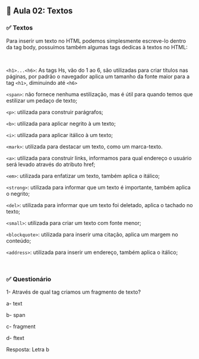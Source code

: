 ## 📝 Aula 02: Textos
### ✅ Textos
Para inserir um texto no HTML podemos simplesmente escreve-lo dentro da tag body, possuímos também algumas tags dedicas à textos no HTML:

<br>

``<h1>...<h6>``: As tags Hs, vão do 1 ao 6, são utilizadas para criar títulos nas páginas, por padrão o navegador aplica um tamanho da fonte maior para a tag ``<h1>``, diminuindo até ``<h6>``

``<span>``: não fornece nenhuma estilização, mas é útil para quando temos que estilizar um pedaço de texto;

``<p>``: utilizada para construir parágrafos;

``<b>``: utilizada para aplicar negrito à um texto;

``<i>``: utilizada para aplicar itálico à um texto;

``<mark>``: utilizada para destacar um texto, como um marca-texto.

``<a>``: utilizada para construir links, informamos para qual endereço o usuário será levado através do atributo href;

``<em>``: utilizada para enfatizar um texto, também aplica o itálico;

``<strong>``: utilizada para informar que um texto é importante, também aplica o negrito;

``<del>``: utilizada para informar que um texto foi deletado, aplica o tachado no texto;

``<small>``: utilizada para criar um texto com fonte menor;

``<blockquote>``: utilizada para inserir uma citação, aplica um margem no conteúdo;

``<address>``: utilizada para inserir um endereço, também aplica o itálico;

<br>

### ✅ Questionário
1- Através de qual tag criamos um fragmento de texto?

a- text

b- span

c- fragment

d- ftext 

Resposta: Letra b